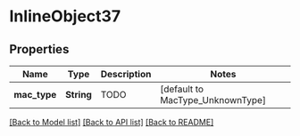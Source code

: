 # InlineObject37

## Properties

Name | Type | Description | Notes
------------ | ------------- | ------------- | -------------
**mac_type** | **String** | TODO | [default to MacType_UnknownType]

[[Back to Model list]](../README.md#documentation-for-models) [[Back to API list]](../README.md#documentation-for-api-endpoints) [[Back to README]](../README.md)


